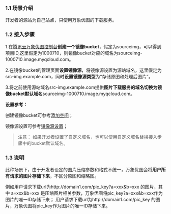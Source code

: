 ### 1.1 场景介绍

开发者的源站为自己站点，只使用万象优图的下载服务。

### 1.2 接入步骤

1.在[腾讯云万象优图控制台](http://console.qcloud.com/image/bucket)**创建一个镜像bucket**，假定为sourceimg，可以得到项目ID,这里假定为1000710，则镜像bucket对应的域名为sourceimg-1000710.image.myqcloud.com。

2.在镜像bucket的管理页面**设置镜像源**，将镜像源设置为源站域名，这里假定为src-img.example.com，同时**设置镜像源类型**为“存储原图和处理后图片”。

3.将之前使用源站域名src-img.example.com提供**图片下载服务的域名切换为镜像bucket默认域名**sourceimg-1000710.image.myqcloud.com。

**设置参考：**

创建镜像bucket可参考[添加空间](/doc/product/275/控制台使用说明#2.1-.E6.B7.BB.E5.8A.A0.E7.A9.BA.E9.97.B4)；

镜像源设置可参考[镜像源设置](/doc/product/275/控制台使用说明#2.2-.E7.A9.BA.E9.97.B4.E7.AE.A1.E7.90.86)；

>注意：
如果开发者设置了自定义域名，也可以使用自定义域名替换接入步骤中的bucket默认域名。

### 1.3 说明

此种场景下，由于开发者设定的图片压缩参数和格式不统一，万象优图会将**用户所有请求的图片存储下来**，不区分原图和缩略图。

例如用户请求下载url为http://domain1.com/pic_key?a=xxx&b=xxx 的图片，其中 a=xxx&b=xxx 是压缩图片相关参数，万象优图将pic_key?a=xxx&b=xxx作为图片的唯一ID存储下来； 用户请求下载url为http://domain1.com/pic_key 的图片，万象优图将pic_key作为图片的唯一ID存储下来。